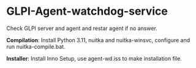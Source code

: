 # GLPI-Agent-watchdog-service
Check GLPI server and agent and restar agent if no answer.

**Compilation**:
Install Python 3.11, nuitka and nuitka-winsvc, configure and run nuitka-compile.bat.

**Installer**:
Install Inno Setup, use agent-wd.iss to make installation file.


